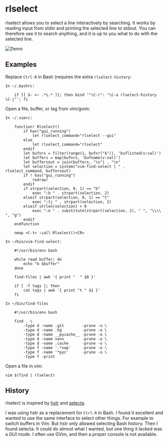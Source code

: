 # rlselect

rlselect allows you to select a line interactively by searching. It works by
reading input from stdin and printing the selected line to stdout. You can
therefore use it to search anything, and it is up to you what to do with the
selected line.

![Demo](https://raw.github.com/rickardlindberg/rlselect/master/demo.gif)

## Examples

Replace `Ctrl-R` in Bash (requires the extra `rlselect-history`:

    In ~/.bashrc:

        if [[ $- =~ .*i.* ]]; then bind '"\C-r": "\C-a rlselect-history \C-j"'; fi

Open a file, buffer, or tag from vim/gvim:

    In ~/.vimrc:

        function! Rlselect()
            if has("gui_running")
                let rlselect_command="rlselect --gui"
            else
                let rlselect_command="rlselect"
            endif
            let bufnrs = filter(range(1, bufnr("$")), 'buflisted(v:val)')
            let buffers = map(bufnrs, 'bufname(v:val)')
            let buffersout = join(buffers, "\n") . "\n"
            let selection = system("vim-find-select | " . rlselect_command, buffersout)
            if ! has("gui_running")
                redraw!
            endif
            if strpart(selection, 0, 1) == "b"
                exec ":b " . strpart(selection, 2)
            elseif strpart(selection, 0, 1) == "t"
                exec ":tj " . strpart(selection, 2)
            elseif strlen(selection) > 0
                exec ":e " . substitute(strpart(selection, 2), " ", "\\\\ ", "g")
            endif
        endfunction

        nmap <C-t> :call Rlselect()<CR>

    In ~/bin/vim-find-select:

        #!/usr/bin/env bash

        while read buffer; do
            echo "b $buffer"
        done

        find-files | awk '{ print "  " $0 }'

        if [ -f tags ]; then
            cat tags | awk '{ print "t " $1 }'
        fi

    In ~/bin/find-files

        #!/usr/bin/env bash

        find . \
            -type d -name .git        -prune -o \
            -type d -name .hg         -prune -o \
            -type d -name __pycache__ -prune -o \
            -type d -name venv        -prune -o \
            -type d -name .cache      -prune -o \
            -type f -name '.*swp'     -prune -o \
            -type f -name '*pyc'      -prune -o \
            -type f -print

Open a file in vim:

    vim $(find | rlselect)

## History

rlselect is inspired by [hstr](https://github.com/dvorka/hstr) and
[selecta](https://github.com/garybernhardt/selecta).

I was using hstr as a replacement for `Ctrl-R` in Bash. I found it excellent
and wanted to use the same interface to select other things. For example to
switch buffers in Vim. But hstr only allowed selecting Bash history. Then I
found selecta. It could do almost what I wanted, but one thing it lacked
was a GUI mode. I often use GVim, and then a proper console is not
available.
